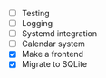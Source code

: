 - [ ] Testing
- [ ] Logging
- [ ] Systemd integration
- [ ] Calendar system
- [x] Make a frontend
- [x] Migrate to SQLite
